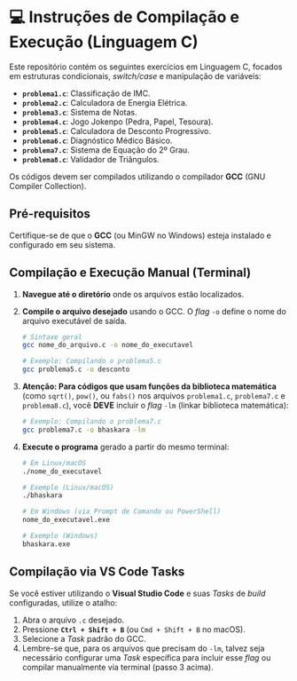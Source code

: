 # 💻 Instruções de Compilação e Execução (Linguagem C)

Este repositório contém os seguintes exercícios em Linguagem C, focados em estruturas condicionais, *switch/case* e manipulação de variáveis:

* **`problema1.c`**: Classificação de IMC.
* **`problema2.c`**: Calculadora de Energia Elétrica.
* **`problema3.c`**: Sistema de Notas.
* **`problema4.c`**: Jogo Jokenpo (Pedra, Papel, Tesoura).
* **`problema5.c`**: Calculadora de Desconto Progressivo.
* **`problema6.c`**: Diagnóstico Médico Básico.
* **`problema7.c`**: Sistema de Equação do 2º Grau.
* **`problema8.c`**: Validador de Triângulos.

Os códigos devem ser compilados utilizando o compilador **GCC** (GNU Compiler Collection).

## Pré-requisitos

Certifique-se de que o **GCC** (ou MinGW no Windows) esteja instalado e configurado em seu sistema.

## Compilação e Execução Manual (Terminal)

1.  **Navegue até o diretório** onde os arquivos estão localizados.

2.  **Compile o arquivo desejado** usando o GCC. O *flag* `-o` define o nome do arquivo executável de saída.

    ```bash
    # Sintaxe geral
    gcc nome_do_arquivo.c -o nome_do_executavel
    
    # Exemplo: Compilando o problema5.c
    gcc problema5.c -o desconto
    ```

3.  **Atenção: Para códigos que usam funções da biblioteca matemática** (como `sqrt()`, `pow()`, ou `fabs()` nos arquivos `problema1.c`, `problema7.c` e `problema8.c`), você **DEVE** incluir o *flag* `-lm` (linkar biblioteca matemática):

    ```bash
    # Exemplo: Compilando o problema7.c
    gcc problema7.c -o bhaskara -lm
    ```

4.  **Execute o programa** gerado a partir do mesmo terminal:

    ```bash
    # Em Linux/macOS
    ./nome_do_executavel
    
    # Exemplo (Linux/macOS)
    ./bhaskara
    
    # Em Windows (via Prompt de Comando ou PowerShell)
    nome_do_executavel.exe
    
    # Exemplo (Windows)
    bhaskara.exe
    ```

## Compilação via VS Code Tasks

Se você estiver utilizando o **Visual Studio Code** e suas *Tasks* de *build* configuradas, utilize o atalho:

1.  Abra o arquivo `.c` desejado.
2.  Pressione **`Ctrl + Shift + B`** (ou `Cmd + Shift + B` no macOS).
3.  Selecione a *Task* padrão do GCC.
4.  Lembre-se que, para os arquivos que precisam do `-lm`, talvez seja necessário configurar uma *Task* específica para incluir esse *flag* ou compilar manualmente via terminal (passo 3 acima).